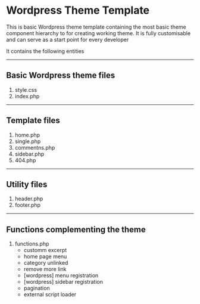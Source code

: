 Wordpress Theme Template
============================

This is basic Wordpress theme template containing the most
basic theme component hierarchy to for creating working theme.
It is fully customisable and can serve as a start point for every developer

It contains the following entities

---------------------------------
Basic Wordpress theme files
---------------------------------
1. style.css
2. index.php

---------------------------------
Template files
---------------------------------

1. home.php 
2. single.php
3. commentns.php
4. sidebar.php 	
5. 404.php

---------------------------------
Utility files
---------------------------------

1. header.php
2. footer.php

---------------------------------
Functions complementing the theme
---------------------------------
1. functions.php
	* customm excerpt
	* home page menu
	* category unlinked
	* remove more link
	* [wordpress] menu registration
	* [wordpress] sidebar registration
	* pagination 
	* external script loader
